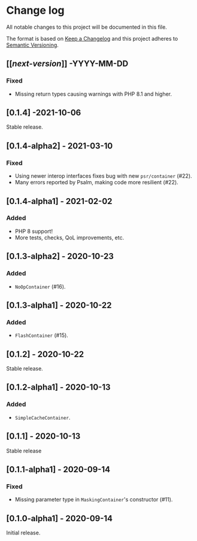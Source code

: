 # Change log
All notable changes to this project will be documented in this file.

The format is based on [Keep a Changelog](http://keepachangelog.com/)
and this project adheres to [Semantic Versioning](http://semver.org/).

## [[*next-version*]] -YYYY-MM-DD
### Fixed
- Missing return types causing warnings with PHP 8.1 and higher.

## [0.1.4] -2021-10-06
Stable release.

## [0.1.4-alpha2] - 2021-03-10
### Fixed
- Using newer interop interfaces fixes bug with new `psr/container` (#22).
- Many errors reported by Psalm, making code more resilient (#22).

## [0.1.4-alpha1] - 2021-02-02
### Added
- PHP 8 support!
- More tests, checks, QoL improvements, etc.

## [0.1.3-alpha2] - 2020-10-23
### Added
- `NoOpContainer` (#16).

## [0.1.3-alpha1] - 2020-10-22
### Added
- `FlashContainer` (#15).

## [0.1.2] - 2020-10-22
Stable release.

## [0.1.2-alpha1] - 2020-10-13
### Added
- `SimpleCacheContainer`.

## [0.1.1] - 2020-10-13
Stable release

## [0.1.1-alpha1] - 2020-09-14
### Fixed
- Missing parameter type in `MaskingContainer`'s constructor (#11).

## [0.1.0-alpha1] - 2020-09-14
Initial release.
